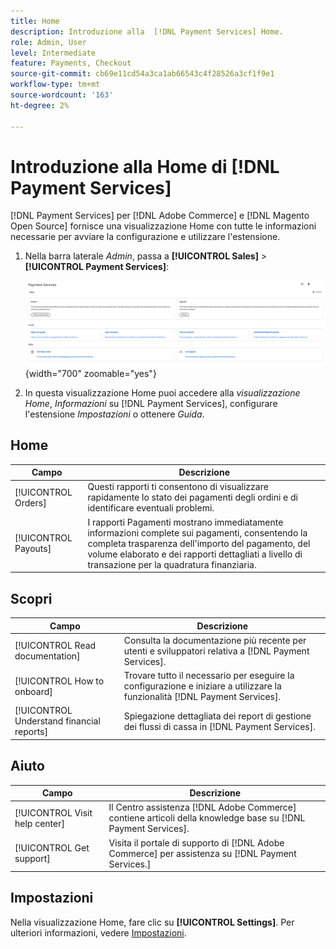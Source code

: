 ```yaml
---
title: Home
description: Introduzione alla  [!DNL Payment Services] Home.
role: Admin, User
level: Intermediate
feature: Payments, Checkout
source-git-commit: cb69e11cd54a3ca1ab66543c4f28526a3cf1f9e1
workflow-type: tm+mt
source-wordcount: '163'
ht-degree: 2%

---
```


# Introduzione alla Home di [!DNL Payment Services]

[!DNL Payment Services] per [!DNL Adobe Commerce] e [!DNL Magento Open Source] fornisce una visualizzazione Home con tutte le informazioni necessarie per avviare la configurazione e utilizzare l&#39;estensione.

1. Nella barra laterale _Admin_, passa a **[!UICONTROL Sales]** > **[!UICONTROL Payment Services]**:

   ![Visualizzazione Home](assets/home-view.png){width="700" zoomable="yes"}

1. In questa visualizzazione Home puoi accedere alla _visualizzazione Home_, _Informazioni_ su [!DNL Payment Services], configurare l&#39;estensione _Impostazioni_ o ottenere _Guida_.

## Home

| Campo | Descrizione |
|---|---|
| [!UICONTROL Orders] | Questi rapporti ti consentono di visualizzare rapidamente lo stato dei pagamenti degli ordini e di identificare eventuali problemi. |
| [!UICONTROL Payouts] | I rapporti Pagamenti mostrano immediatamente informazioni complete sui pagamenti, consentendo la completa trasparenza dell&#39;importo del pagamento, del volume elaborato e dei rapporti dettagliati a livello di transazione per la quadratura finanziaria. |

## Scopri

| Campo | Descrizione |
|---|---|
| [!UICONTROL Read documentation] | Consulta la documentazione più recente per utenti e sviluppatori relativa a [!DNL Payment Services]. |
| [!UICONTROL How to onboard] | Trovare tutto il necessario per eseguire la configurazione e iniziare a utilizzare la funzionalità [!DNL Payment Services]. |
| [!UICONTROL Understand financial reports] | Spiegazione dettagliata dei report di gestione dei flussi di cassa in [!DNL Payment Services]. |

## Aiuto

| Campo | Descrizione |
|---|---|
| [!UICONTROL Visit help center] | Il Centro assistenza [!DNL Adobe Commerce] contiene articoli della knowledge base su [!DNL Payment Services]. |
| [!UICONTROL Get support] | Visita il portale di supporto di [!DNL Adobe Commerce] per assistenza su [!DNL Payment Services.] |

## Impostazioni

Nella visualizzazione Home, fare clic su **[!UICONTROL Settings]**. Per ulteriori informazioni, vedere [Impostazioni](settings.md).
